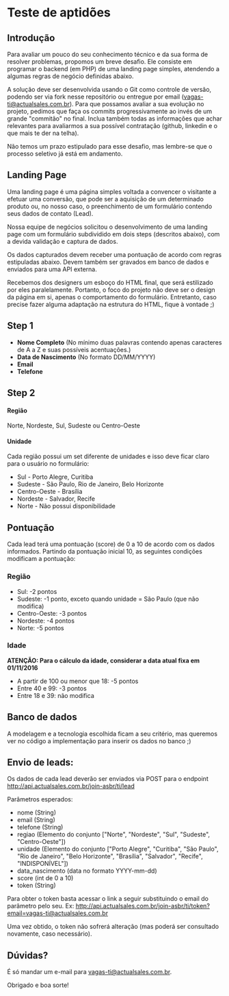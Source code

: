 # Teste de aptidões
## Introdução
Para avaliar um pouco do seu conhecimento técnico e da sua forma de resolver problemas, propomos um breve desafio.
Ele consiste em programar o backend (em PHP) de uma landing page simples, atendendo a algumas regras de negócio definidas abaixo.

A solução deve ser desenvolvida usando o Git como controle de versão, podendo ser via fork nesse repositório ou entregue por email (vagas-ti@actualsales.com.br).
Para que possamos avaliar a sua evolução no projeto, pedimos que faça os commits progressivamente ao invés de um grande "commitão" no final.
Inclua também todas as informações que achar relevantes para avaliarmos a sua possível contratação (github, linkedin e o que mais te der na telha).

Não temos um prazo estipulado para esse desafio, mas lembre-se que o processo seletivo já está em andamento.

## Landing Page
Uma landing page é uma página simples voltada a convencer o visitante a efetuar uma conversão,
que pode ser a aquisição de um determinado produto ou, no nosso caso, o preenchimento de um
formulário contendo seus dados de contato (Lead).

Nossa equipe de negócios solicitou o desenvolvimento de uma landing page
com um formulário subdividido em dois steps (descritos abaixo),
com a devida validação e captura de dados.

Os dados capturados devem receber uma pontuação de acordo com regras estipuladas abaixo.
Devem também ser gravados em banco de dados e enviados para uma API externa.

Recebemos dos designers um esboço do HTML final, que será estilizado por eles paralelamente.
Portanto, o foco do projeto não deve ser o design da página em si, apenas o comportamento do formulário.
Entretanto, caso precise fazer alguma adaptação na estrutura do HTML, fique à vontade ;)

## Step 1
- **Nome Completo** (No mínimo duas palavras contendo apenas caracteres de A a Z e suas possíveis acentuações.)
- **Data de Nascimento** (No formato DD/MM/YYYY)
- **Email**
- **Telefone**

## Step 2
#### Região
Norte, Nordeste, Sul, Sudeste ou Centro-Oeste
#### Unidade
Cada região possui um set diferente de unidades e isso deve ficar claro para o usuário no formulário:

- Sul - Porto Alegre, Curitiba
- Sudeste - São Paulo, Rio de Janeiro, Belo Horizonte
- Centro-Oeste - Brasília
- Nordeste - Salvador, Recife
- Norte - Não possui disponibilidade

## Pontuação
Cada lead terá uma pontuação (score) de 0 a 10 de acordo com os dados informados.
Partindo da pontuação inicial 10, as seguintes condições modificam a pontuação:

### Região
- Sul: -2 pontos
- Sudeste: -1 ponto, exceto quando unidade = São Paulo (que não modifica)
- Centro-Oeste: -3 pontos
- Nordeste: -4 pontos
- Norte: -5 pontos

### Idade
**ATENÇÃO: Para o cálculo da idade, considerar a data atual fixa em 01/11/2016**

- A partir de 100 ou menor que 18: -5 pontos
- Entre 40 e 99: -3 pontos
- Entre 18 e 39: não modifica

## Banco de dados
A modelagem e a tecnologia escolhida ficam a seu critério,
mas queremos ver no código a implementação para inserir os dados no banco ;)

## Envio de leads:
Os dados de cada lead deverão ser enviados via POST para o endpoint http://api.actualsales.com.br/join-asbr/ti/lead

Parâmetros esperados:

- nome (String)
- email (String)
- telefone (String)
- regiao (Elemento do conjunto ["Norte", "Nordeste", "Sul", "Sudeste", "Centro-Oeste"])
- unidade (Elemento do conjunto ["Porto Alegre", "Curitiba", "São Paulo", "Rio de Janeiro", "Belo Horizonte", "Brasília", "Salvador", "Recife", "INDISPONÍVEL"])
- data_nascimento (data no formato YYYY-mm-dd)
- score (int de 0 a 10)
- token (String)

Para obter o token basta acessar o link a seguir substituindo o email do parâmetro pelo seu. Ex: http://api.actualsales.com.br/join-asbr/ti/token?email=vagas-ti@actualsales.com.br

Uma vez obtido, o token não sofrerá alteração (mas poderá ser consultado novamente, caso necessário).

## Dúvidas?
É só mandar um e-mail para <vagas-ti@actualsales.com.br>.

Obrigado e boa sorte!
